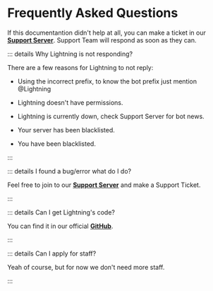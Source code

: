 # Frequently Asked Questions

If this documentantion didn't help at all, you can make a ticket in our **[Support Server](https://discord.gg/2MbxmzFc2s)**. Support Team will respond as soon as they can.

::: details Why Lightning is not responding?

There are a few reasons for Lightning to not reply:

- Using the incorrect prefix, to know the bot prefix just mention @Lightning

- Lightning doesn't  have permissions.

- Lightning is currently down, check Support Server for bot news.

- Your server has been blacklisted.

- You have been blacklisted.

:::

::: details I found a bug/error what do I do?

Feel free to join to our **[Support Server](https://discord.gg/2MbxmzFc2s)** and make a Support Ticket. 

:::

::: details Can I get Lightning's code?

You can find it in our official **[GitHub](https://github.com/Adeeb9765)**.

:::

::: details Can I apply for staff?

Yeah of course, but for now we don't need more staff.

:::
